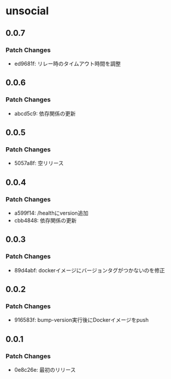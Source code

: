# unsocial

## 0.0.7

### Patch Changes

- ed9681f: リレー時のタイムアウト時間を調整

## 0.0.6

### Patch Changes

- abcd5c9: 依存関係の更新

## 0.0.5

### Patch Changes

- 5057a8f: 空リリース

## 0.0.4

### Patch Changes

- a599f14: /healthにversion追加
- cbb4848: 依存関係の更新

## 0.0.3

### Patch Changes

- 89d4abf: dockerイメージにバージョンタグがつかないのを修正

## 0.0.2

### Patch Changes

- 916583f: bump-version実行後にDockerイメージをpush

## 0.0.1

### Patch Changes

- 0e8c26e: 最初のリリース
